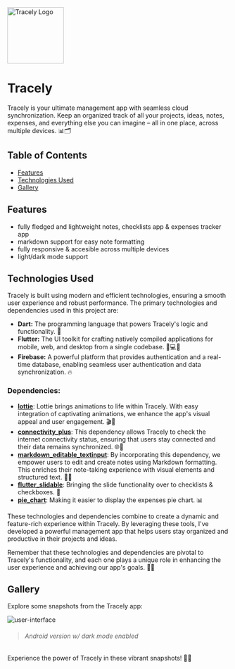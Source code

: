 <img src="https://i.imgur.com/g2M2JbC.png" alt="Tracely Logo" width="128" height="128">


# Tracely

Tracely is your ultimate management app with seamless cloud synchronization. Keep an organized track of all your projects, ideas, notes, expenses, and everything else you can imagine – all in one place, across multiple devices. 📊🗂️

## Table of Contents
- [Features](#features)
- [Technologies Used](#technologies-used)
- [Gallery](#gallery)

## Features
- fully fledged and lightweight notes, checklists app & expenses tracker app
- markdown support for easy note formatting
- fully responsive & accesible across multiple devices
- light/dark mode support

## Technologies Used

Tracely is built using modern and efficient technologies, ensuring a smooth user experience and robust performance. The primary technologies and dependencies used in this project are:

- **Dart:** The programming language that powers Tracely's logic and functionality. 🎯
- **Flutter:** The UI toolkit for crafting natively compiled applications for mobile, web, and desktop from a single codebase. 📱💻🌐
- **Firebase:** A powerful platform that provides authentication and a real-time database, enabling seamless user authentication and data synchronization. 🔥

### Dependencies:

- **[lottie](https://pub.dev/packages/lottie)**: Lottie brings animations to life within Tracely. With easy integration of captivating animations, we enhance the app's visual appeal and user engagement. 🎬🎉
- **[connectivity_plus](https://pub.dev/packages/connectivity_plus)**: This dependency allows Tracely to check the internet connectivity status, ensuring that users stay connected and their data remains synchronized. 🌐🔌
- **[markdown_editable_textinput](https://pub.dev/packages/markdown_editable_textinput)**: By incorporating this dependency, we empower users to edit and create notes using Markdown formatting. This enriches their note-taking experience with visual elements and structured text. 📝✨
- **[flutter_slidable](https://pub.dev/packages/flutter_slidable)**: Bringing the slide functionality over to checklists & checkboxes. 🛝
- **[pie_chart](https://pub.dev/packages/pie_chart)**: Making it easier to display the expenses pie chart. 📊

These technologies and dependencies combine to create a dynamic and feature-rich experience within Tracely. By leveraging these tools, I've developed a powerful management app that helps users stay organized and productive in their projects and ideas.

Remember that these technologies and dependencies are pivotal to Tracely's functionality, and each one plays a unique role in enhancing the user experience and achieving our app's goals. 🚀🌟

## Gallery

Explore some snapshots from the Tracely app:

![user-interface](https://i.imgur.com/LEDwuZa.png)
> ###### Android version w/ dark mode enabled

Experience the power of Tracely in these vibrant snapshots! 📸✨